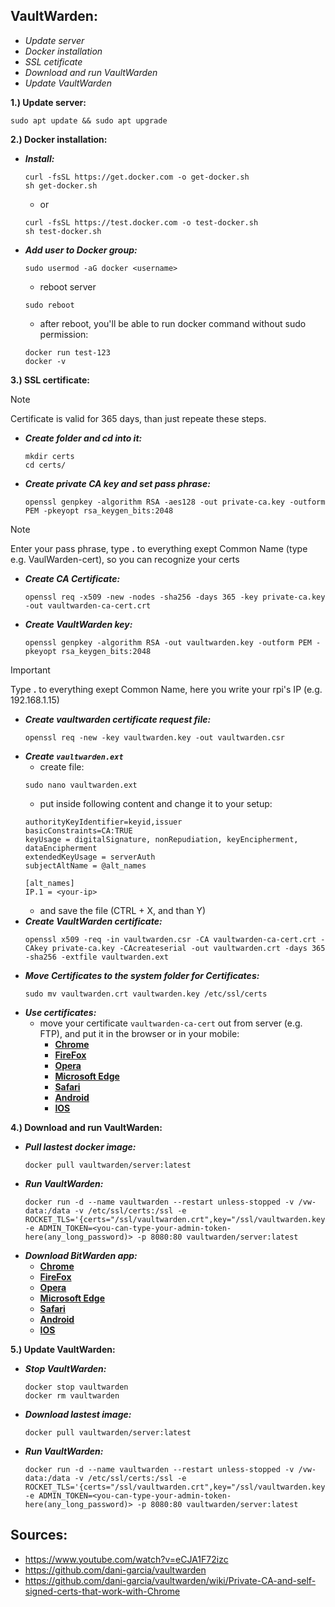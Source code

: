 ## VaultWarden:

+ *Update server*
+ *Docker installation*
+ *SSL cetificate*
+ *Download and run VaultWarden*
+ *Update VaultWarden*

**1.) Update server:**
  ```
  sudo apt update && sudo apt upgrade
  ```


**2.) Docker installation:**
  - ***Install:***
    ```
    curl -fsSL https://get.docker.com -o get-docker.sh
    sh get-docker.sh
    ```
    - or
    ```
    curl -fsSL https://test.docker.com -o test-docker.sh
    sh test-docker.sh
    ```
  - ***Add user to Docker group:***
    ```
    sudo usermod -aG docker <username>
    ```
    - reboot server
    ```
    sudo reboot
    ```
    - after reboot, you'll be able to run docker command without sudo permission:
    ```
    docker run test-123
    docker -v
    ```


**3.) SSL certificate:**
  > [!NOTE]
  > Certificate is valid for 365 days, than just repeate these steps.
  - ***Create folder and cd into it:***
    ```
    mkdir certs
    cd certs/
    ```
  - ***Create private CA key and set pass phrase:***
    ```
    openssl genpkey -algorithm RSA -aes128 -out private-ca.key -outform PEM -pkeyopt rsa_keygen_bits:2048
    ```
  > [!NOTE]
  > Enter your pass phrase, type **.** to everything exept Common Name (type e.g. VaulWarden-cert), so you can recognize your certs 
  - ***Create CA Certificate:***
    ```
    openssl req -x509 -new -nodes -sha256 -days 365 -key private-ca.key -out vaultwarden-ca-cert.crt
    ```
  - ***Create VaultWarden key:***
    ```
    openssl genpkey -algorithm RSA -out vaultwarden.key -outform PEM -pkeyopt rsa_keygen_bits:2048
    ```
  > [!IMPORTANT]
  > Type **.** to everything exept Common Name, here you write your rpi's IP (e.g. 192.168.1.15)
  - ***Create vaultwarden certificate request file:***
    ```
    openssl req -new -key vaultwarden.key -out vaultwarden.csr
    ```
  - ***Create `vaultwarden.ext`***
    - create file:
    ```
    sudo nano vaultwarden.ext
    ```
    - put inside following content and change it to your setup:
    ```
    authorityKeyIdentifier=keyid,issuer
    basicConstraints=CA:TRUE
    keyUsage = digitalSignature, nonRepudiation, keyEncipherment, dataEncipherment
    extendedKeyUsage = serverAuth
    subjectAltName = @alt_names

    [alt_names]
    IP.1 = <your-ip>
    ```
    - and save the file (CTRL + X, and than Y)
  - ***Create VaultWarden certificate:***
    ```
    openssl x509 -req -in vaultwarden.csr -CA vaultwarden-ca-cert.crt -CAkey private-ca.key -CAcreateserial -out vaultwarden.crt -days 365 -sha256 -extfile vaultwarden.ext
    ```
  - ***Move Certificates to the system folder for Certificates:***
    ```
    sudo mv vaultwarden.crt vaultwarden.key /etc/ssl/certs
    ```
  - ***Use certificates:***
    - move your certificate `vaultwarden-ca-cert` out from server (e.g. FTP), and put it in the browser or in your mobile:
      - **[Chrome](https://docs.vmware.com/en/VMware-Adapter-for-SAP-Landscape-Management/2.1.0/Installation-and-Administration-Guide-for-VLA-Administrators/GUID-D60F08AD-6E54-4959-A272-458D08B8B038.html)**
      - **[FireFox](https://docs.vmware.com/en/VMware-Adapter-for-SAP-Landscape-Management/2.1.0/Installation-and-Administration-Guide-for-VLA-Administrators/GUID-0CED691F-79D3-43A4-B90D-CD97650C13A0.html)**
      - **[Opera](https://wiki.wmtransfer.com/projects/webmoney/wiki/Installing_root_certificate_in_Opera)**
      - **[Microsoft Edge](https://www.ibm.com/docs/en/devops-test-hub/10.5.3?topic=lists-importing-certificate-authority-into-microsoft-edge-browser)**
      - **[Safari](https://manuals.gfi.com/en/kerio/connect/content/server-configuration/ssl-certificates/making-ssl-certificates-trusted-in-safari-1910.html)**
      - **[Android](https://support.securly.com/hc/en-us/articles/212869927-How-do-I-install-Securly-SSL-certificate-on-Android-device)**
      - **[IOS](https://support.apple.com/en-us/102390)**

    
**4.) Download and run VaultWarden:**
  - ***Pull lastest docker image:***
    ```
    docker pull vaultwarden/server:latest
    ```
  - ***Run VaultWarden:***
    ```
    docker run -d --name vaultwarden --restart unless-stopped -v /vw-data:/data -v /etc/ssl/certs:/ssl -e ROCKET_TLS='{certs="/ssl/vaultwarden.crt",key="/ssl/vaultwarden.key"}' -e ADMIN_TOKEN=<you-can-type-your-admin-token-here(any_long_password)> -p 8080:80 vaultwarden/server:latest
    ```
  - ***Download BitWarden app:***
    - **[Chrome](https://chrome.google.com/webstore/detail/bitwarden-free-password-m/nngceckbapebfimnlniiiahkandclblb/related?hl=en)**
    - **[FireFox](https://addons.mozilla.org/en-US/firefox/addon/bitwarden-password-manager/)**
    - **[Opera](https://addons.opera.com/en/extensions/details/bitwarden-free-password-manager/)**
    - **[Microsoft Edge](https://microsoftedge.microsoft.com/addons/detail/bitwarden-free-password/jbkfoedolllekgbhcbcoahefnbanhhlh?hl=en-GB)**
    - **[Safari](https://bitwarden.com/help/install-safari-app-extension/)**
    - **[Android](https://play.google.com/store/apps/details?id=com.x8bit.bitwarden&hl=en_US)**
    - **[IOS](https://apps.apple.com/us/app/bitwarden-password-manager/id1137397744)**


**5.) Update VaultWarden:**
  - ***Stop VaultWarden:***
    ```
    docker stop vaultwarden
    docker rm vaultwarden
    ```
  - ***Download lastest image:***
    ```
    docker pull vaultwarden/server:latest
    ```
  - ***Run VaultWarden:***
    ```
    docker run -d --name vaultwarden --restart unless-stopped -v /vw-data:/data -v /etc/ssl/certs:/ssl -e ROCKET_TLS='{certs="/ssl/vaultwarden.crt",key="/ssl/vaultwarden.key"}' -e ADMIN_TOKEN=<you-can-type-your-admin-token-here(any_long_password)> -p 8080:80 vaultwarden/server:latest
    ```


## Sources:
+ https://www.youtube.com/watch?v=eCJA1F72izc
+ https://github.com/dani-garcia/vaultwarden
+ https://github.com/dani-garcia/vaultwarden/wiki/Private-CA-and-self-signed-certs-that-work-with-Chrome
